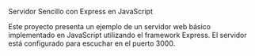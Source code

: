 Servidor Sencillo con Express en JavaScript

Este proyecto presenta un ejemplo de un servidor web básico implementado en JavaScript utilizando el framework Express. El servidor está configurado para escuchar en el puerto 3000.